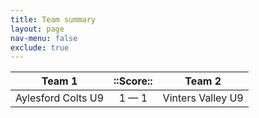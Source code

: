 ```yaml
---
title: Team summary
layout: page
nav-menu: false
exclude: true
---
```




|       Team 1       |  ::Score::  |      Team 2       |
|:------------------:|:-----------:|:-----------------:|
| Aylesford Colts U9 | 1 &mdash; 1 | Vinters Valley U9 |

 <br /><br /><br />